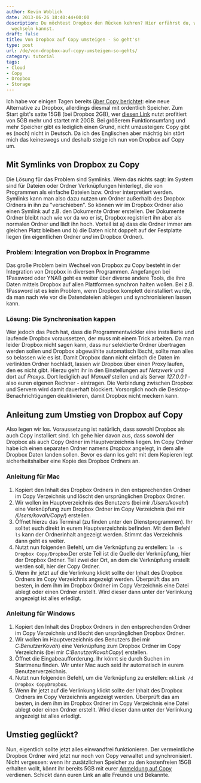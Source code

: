 ```yaml
---
author: Kevin Woblick
date: 2013-06-26 18:40:44+00:00
description: Du möchtest Dropbox den Rücken kehren? Hier erfährst du, wie du zu Copy.com
  wechseln kannst.
draft: false
title: Von Dropbox auf Copy umsteigen - So geht's!
type: post
url: /de/von-dropbox-auf-copy-umsteigen-so-gehts/
category: tutorial
tags:
- Cloud
- Copy
- Dropbox
- Storage
---
```


Ich habe vor einigen Tagen bereits [über Copy berichtet](https://blog.kovah.de/copy-dropbox-alternative-mit-massig-speicher): eine neue Alternative zu Dropbox, allerdings diesmal mit ordentlich Speicher. Zum Start gibt's satte 15GB (bei Dropbox 2GB), wer [diesen Link](https://copy.com?r=jZ0vWa) nutzt profitiert von 5GB mehr und startet mit 20GB. Bei größerem Funktionsumfang und mehr Speicher gibt es lediglich einen Grund, nicht umzusteigen: Copy gibt es (noch) nicht in Deutsch. Da ich des Englischen aber mächtig bin stört mich das keineswegs und deshalb steige ich nun von Dropbox auf Copy um.


## Mit Symlinks von Dropbox zu Copy

Die Lösung für das Problem sind Symlinks. Wem das nichts sagt: im System sind für Dateien oder Ordner Verknüpfungen hinterlegt, die von Programmen als einfache Dateien bzw. Ordner interpretiert werden. Symlinks kann man also dazu nutzen um Ordner außerhalb des Dropbox Ordners in ihn zu "verschieben". So können wir im Dropbox Ordner also einen Symlink auf z.B. den Dokumente Ordner erstellen. Der Dokumente Ordner bleibt nach wie vor da wo er ist, Dropbox registriert ihn aber als normalen Ordner und lädt ihn hoch. Vorteil ist a) dass die Ordner immer am gleichen Platz bleiben und b) die Daten nicht doppelt auf der Festplatte liegen (im eigentlichen Ordner _und_ im Dropbox Ordner).


### Problem: Integration von Dropbox in Programme

Das große Problem beim Wechsel von Dropbox zu Copy besteht in der Integration von Dropbox in diversen Programmen. Angefangen bei 1Password oder YNAB geht es weiter über diverse andere Tools, die ihre Daten mittels Dropbox auf allen Plattformen synchron halten wollen. Bei z.B. 1Password ist es kein Problem, wenn Dropbox komplett deinstalliert wurde, da man nach wie vor die Datendateien ablegen und synchronisieren lassen kann.


### Lösung: Die Synchronisation kappen

Wer jedoch das Pech hat, dass die Programmentwickler eine installierte und laufende Dropbox voraussetzen, der muss mit einem Trick arbeiten. Da man leider Dropbox nicht sagen kann, dass nur selektierte Ordner übertragen werden sollen und Dropbox abgewählte automatisch löscht, sollte man alles so belassen wie es ist. Damit Dropbox dann nicht einfach die Daten im verlinkten Ordner hochlädt, lassen wir Dropbox über einen Proxy laufen, den es nicht gibt. Hierzu geht ihr in den Einstellungen auf _Netzwerk_ und dort auf _Proxys_. Dort lediglich auf _Manuell_ stellen und als Server _127.0.0.1_ - also euren eigenen Rechner - eintragen. Die Verbindung zwischen Dropbox und Servern wird damit dauerhaft blockiert. Vorsorglich noch die Desktop-Benachrichtigungen deaktivieren, damit Dropbox nicht meckern kann.


## Anleitung zum Umstieg von Dropbox auf Copy

Also legen wir los. Voraussetzung ist natürlich, dass sowohl Dropbox als auch Copy installiert sind. Ich gehe hier davon aus, dass sowohl der Dropbox als auch Copy Ordner im Hauptverzeichnis liegen. Im Copy Ordner habe ich einen separaten Ordner namens _Dropbox_ angelegt, in dem alle Dropbox Daten landen sollen. Bevor es dann los geht mit dem Kopieren legt sicherheitshalber eine Kopie des Dropbox Ordners an.


### Anleitung für Mac

1. Kopiert den Inhalt des Dropbox Ordners in den entsprechenden Ordner im Copy Verzeichnis und löscht den ursprünglichen Dropbox Ordner.
2. Wir wollen im Hauptverzeichnis des Benutzers (bei mir _/Users/kovah/_) eine Verknüpfung zum Dropbox Ordner im Copy Verzeichnis (bei mir _/Users/kovah/Copy/_) erstellen.
3. Öffnet hierzu das Terminal (zu finden unter den Dienstprogrammen). Ihr solltet euch direkt in eurem Hauptverzeichnis befinden. Mit dem Befehl `ls` kann der Ordnerinhalt angezeigt werden. Stimmt das Verzeichnis dann geht es weiter.
4. Nutzt nun folgenden Befehl, um die Verknüpfung zu erstellen:
`ln -s Dropbox Copy/Dropbox`Der erste Teil ist die Quelle der Verknüpfung, hier der Dropbox Ordner. Teil zwei der Ort, an dem die Verknüpfung erstellt werden soll, hier der Copy Ordner.
5. Wenn ihr jetzt auf die Verlinkung klickt sollte der Inhalt des Dropbox Ordners im Copy Verzeichnis angezeigt werden. Überprüft das am besten, in dem ihm im Dropbox Ordner im Copy Verzeichnis eine Datei ablegt oder einen Ordner erstellt. Wird dieser dann unter der Verlinkung angezeigt ist alles erledigt.


### Anleitung für Windows

1. Kopiert den Inhalt des Dropbox Ordners in den entsprechenden Ordner im Copy Verzeichnis und löscht den ursprünglichen Dropbox Ordner.
2. Wir wollen im Hauptverzeichnis des Benutzers (bei mir _C:BenutzerKovah_) eine Verknüpfung zum Dropbox Ordner im Copy Verzeichnis (bei mir _C:BenutzerKovahCopy_) erstellen.
3. Öffnet die Eingabeaufforderung. Ihr könnt sie durch Suchen im Startmenu finden. Wir unter Mac auch seid ihr automatisch in eurem Benutzerverzeichnis.
4. Nutzt nun folgenden Befehl, um die Verknüpfung zu erstellen:
`mklink /d Dropbox CopyDropbox`.
5. Wenn ihr jetzt auf die Verlinkung klickt sollte der Inhalt des Dropbox Ordners im Copy Verzeichnis angezeigt werden. Überprüft das am besten, in dem ihm im Dropbox Ordner im Copy Verzeichnis eine Datei ablegt oder einen Ordner erstellt. Wird dieser dann unter der Verlinkung angezeigt ist alles erledigt.


## Umstieg geglückt?

Nun, eigentlich sollte jetzt alles einwandfrei funktionieren. Der vermeintliche Dropbox Ordner wird jetzt nur noch von Copy verwaltet und synchronisiert. Nicht vergessen: wenn ihr zusätzlichen Speicher zu den kostenfreien 15GB erhalten wollt, könnt ihr bereits 5GB mit eurer [Anmeldung auf Copy](https://copy.com?r=jZ0vWa) verdienen. Schickt dann euren Link an alle Freunde und Bekannte.
